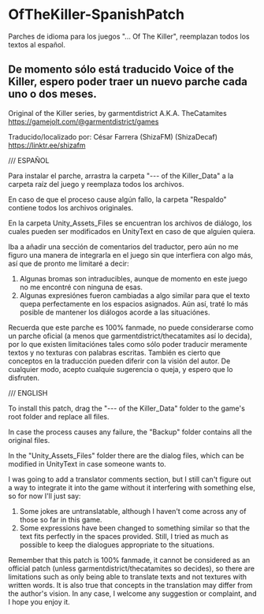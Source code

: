 # OfTheKiller-SpanishPatch
Parches de idioma para los juegos "... Of The Killer", reemplazan todos los textos al español.

De momento sólo está traducido Voice of the Killer, espero poder traer un nuevo parche cada uno o dos meses.
-----------------------------------------------------------------------------------------------------------------------

Original of the Killer series, by garmentdistrict A.K.A. TheCatamites
https://gamejolt.com/@garmentdistrict/games

Traducido/localizado por: César Farrera (ShizaFM) (ShizaDecaf)
https://linktr.ee/shizafm

/// ESPAÑOL

Para instalar el parche, arrastra la carpeta "--- of the Killer_Data" a la carpeta raíz del juego
y reemplaza todos los archivos.

En caso de que el proceso cause algún fallo, la carpeta "Respaldo" contiene todos los archivos originales.

En la carpeta Unity_Assets_Files se encuentran los archivos de diálogo, los cuales pueden
ser modificados en UnityText en caso de que alguien quiera.

Iba a añadir una sección de comentarios del traductor, pero aún no me figuro una manera de
integrarla en el juego sin que interfiera con algo más, así que de pronto me limitaré a decir:

1. Algunas bromas son intraducibles, aunque de momento en este juego no me encontré con ninguna de esas.
2. Algunas expresiónes fueron cambiadas a algo similar para que el texto quepa perfectamente en los
	espacios asignados. Aún así, traté lo más posible de mantener los diálogos acorde a las situaciónes.

Recuerda que este parche es 100% fanmade, no puede considerarse como un parche oficial (a menos que 
garmentdistrict/thecatamites así lo decida), por lo que existen limitaciónes tales como sólo poder
traducir meramente textos y no texturas con palabras escritas. También es cierto que conceptos
en la traducción pueden diferir con la visión del autor. De cualquier modo, acepto cualquie sugerencia
o queja, y espero que lo disfruten.


/// ENGLISH

To install this patch, drag the "--- of the Killer_Data" folder to the game's root folder and replace all files.

In case the process causes any failure, the "Backup" folder contains all the original files.

In the "Unity_Assets_Files" folder there are the dialog files, which can be modified in UnityText
in case someone wants to.

I was going to add a translator comments section, but I still can't figure out a way to integrate it into the 
game without it interfering with something else, so for now I'll just say:

1. Some jokes are untranslatable, although I haven't come across any of those so far in this game.
2. Some expressions have been changed to something similar so that the text fits perfectly in the 
	spaces provided. Still, I tried as much as possible to keep the dialogues appropriate to the situations.

Remember that this patch is 100% fanmade, it cannot be considered as an official patch 
(unless garmentdistrict/thecatamites so decides), so there are limitations such as only 
being able to translate texts and not textures with written words. It is also true that 
concepts in the translation may differ from the author's vision. In any case, I welcome 
any suggestion or complaint, and I hope you enjoy it.
